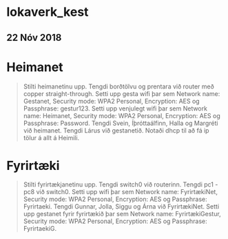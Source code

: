 # lokaverk_kest

## 22 Nóv 2018
# Heimanet
> Stilti heimanetinu upp. 
> Tengdi borðtölvu og prentara við router með copper straight-through.
> Setti upp gesta wifi þar sem Network name: Gestanet, Security mode: WPA2 Personal, Encryption: AES og Passphrase: gestur123.
> Setti upp venjulegt wifi þar sem Network name: Heimanet, Security mode: WPA2 Personal, Encryption: AES og Passphrase: Password.
> Tengdi Svein, Íþróttaálfinn, Halla og Margréti við heimanet.
> Tengdi Lárus við gestanetið.
> Notaði dhcp til að fá ip tölur á allt á Heimili.

# Fyrirtæki
> Stilti fyrirtækjanetinu upp.
> Tengdi switch0 við routerinn.
> Tengdi pc1 - pc8 við switch0.
> Setti upp wifi þar sem Network name: FyrirtækiNet, Security mode: WPA2 Personal, Encryption: AES og Passphrase: Fyrirtaeki.
> Tengdi Gunnar, Jolla, Siggu og Árna við FyrirtækiNet.
> Setti upp gestanet fyrir fyrirtækið þar sem Network name: FyrirtækiGestur, Security mode: WPA2 Personal, Encryption: AES og Passphrase: FyrirtaekiG.
